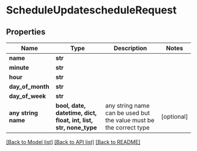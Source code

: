 # ScheduleUpdatescheduleRequest


## Properties
Name | Type | Description | Notes
------------ | ------------- | ------------- | -------------
**name** | **str** |  | 
**minute** | **str** |  | 
**hour** | **str** |  | 
**day_of_month** | **str** |  | 
**day_of_week** | **str** |  | 
**any string name** | **bool, date, datetime, dict, float, int, list, str, none_type** | any string name can be used but the value must be the correct type | [optional]

[[Back to Model list]](../README.md#documentation-for-models) [[Back to API list]](../README.md#documentation-for-api-endpoints) [[Back to README]](../README.md)


